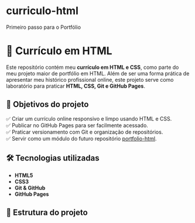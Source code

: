 # curriculo-html
Primeiro passo para o Portfólio
# 📄 Currículo em HTML

Este repositório contém meu **currículo em HTML e CSS**, como parte do meu projeto maior de portfólio em HTML. Além de ser uma forma prática de apresentar meu histórico profissional online, este projeto serve como laboratório para praticar **HTML, CSS, Git e GitHub Pages**.

## 🚀 Objetivos do projeto

✅ Criar um currículo online responsivo e limpo usando HTML e CSS.  
✅ Publicar no GitHub Pages para ser facilmente acessado.  
✅ Praticar versionamento com Git e organização de repositórios.  
✅ Servir como um módulo do futuro repositório [portfolio-html](https://github.com/seuusuario/portfolio-html).

## 🛠️ Tecnologias utilizadas

- **HTML5**
- **CSS3**
- **Git & GitHub**
- **GitHub Pages**

## 📌 Estrutura do projeto

